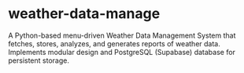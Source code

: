 # weather-data-manage
A Python-based menu-driven Weather Data Management System that fetches, stores, analyzes, and generates reports of weather data. Implements modular design and PostgreSQL (Supabase) database for persistent storage.
